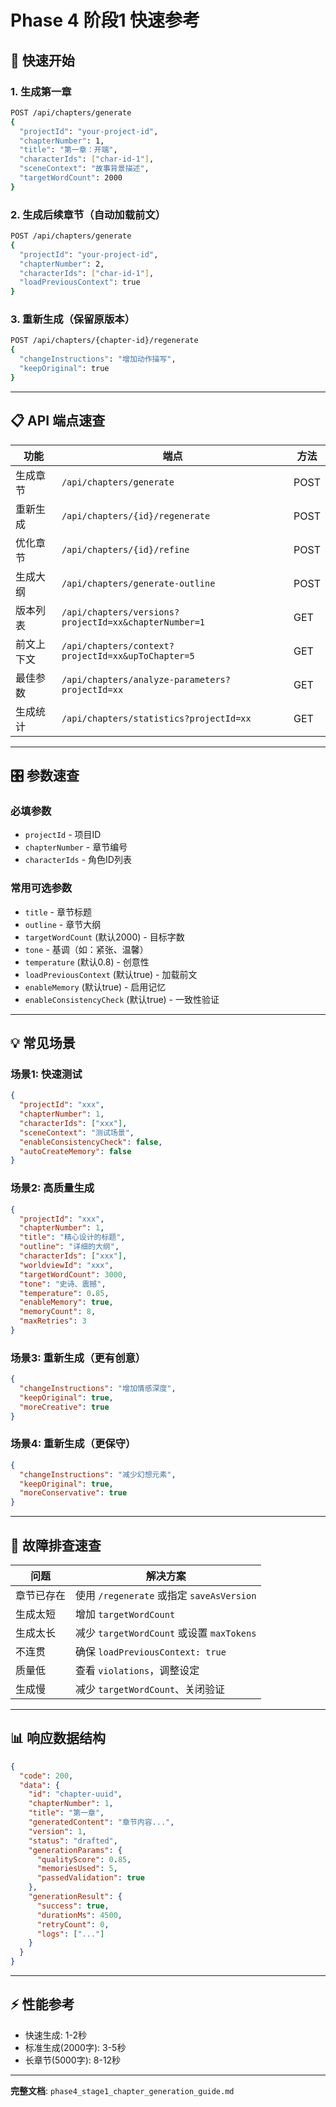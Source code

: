 # Phase 4 阶段1 快速参考

## 🚀 快速开始

### 1. 生成第一章

```bash
POST /api/chapters/generate
{
  "projectId": "your-project-id",
  "chapterNumber": 1,
  "title": "第一章：开端",
  "characterIds": ["char-id-1"],
  "sceneContext": "故事背景描述",
  "targetWordCount": 2000
}
```

### 2. 生成后续章节（自动加载前文）

```bash
POST /api/chapters/generate
{
  "projectId": "your-project-id",
  "chapterNumber": 2,
  "characterIds": ["char-id-1"],
  "loadPreviousContext": true
}
```

### 3. 重新生成（保留原版本）

```bash
POST /api/chapters/{chapter-id}/regenerate
{
  "changeInstructions": "增加动作描写",
  "keepOriginal": true
}
```

---

## 📋 API 端点速查

| 功能 | 端点 | 方法 |
|------|------|------|
| 生成章节 | `/api/chapters/generate` | POST |
| 重新生成 | `/api/chapters/{id}/regenerate` | POST |
| 优化章节 | `/api/chapters/{id}/refine` | POST |
| 生成大纲 | `/api/chapters/generate-outline` | POST |
| 版本列表 | `/api/chapters/versions?projectId=xx&chapterNumber=1` | GET |
| 前文上下文 | `/api/chapters/context?projectId=xx&upToChapter=5` | GET |
| 最佳参数 | `/api/chapters/analyze-parameters?projectId=xx` | GET |
| 生成统计 | `/api/chapters/statistics?projectId=xx` | GET |

---

## 🎛️ 参数速查

### 必填参数
- `projectId` - 项目ID
- `chapterNumber` - 章节编号
- `characterIds` - 角色ID列表

### 常用可选参数
- `title` - 章节标题
- `outline` - 章节大纲
- `targetWordCount` (默认2000) - 目标字数
- `tone` - 基调（如：紧张、温馨）
- `temperature` (默认0.8) - 创意性
- `loadPreviousContext` (默认true) - 加载前文
- `enableMemory` (默认true) - 启用记忆
- `enableConsistencyCheck` (默认true) - 一致性验证

---

## 💡 常见场景

### 场景1: 快速测试
```json
{
  "projectId": "xxx",
  "chapterNumber": 1,
  "characterIds": ["xxx"],
  "sceneContext": "测试场景",
  "enableConsistencyCheck": false,
  "autoCreateMemory": false
}
```

### 场景2: 高质量生成
```json
{
  "projectId": "xxx",
  "chapterNumber": 1,
  "title": "精心设计的标题",
  "outline": "详细的大纲",
  "characterIds": ["xxx"],
  "worldviewId": "xxx",
  "targetWordCount": 3000,
  "tone": "史诗、震撼",
  "temperature": 0.85,
  "enableMemory": true,
  "memoryCount": 8,
  "maxRetries": 3
}
```

### 场景3: 重新生成（更有创意）
```json
{
  "changeInstructions": "增加情感深度",
  "keepOriginal": true,
  "moreCreative": true
}
```

### 场景4: 重新生成（更保守）
```json
{
  "changeInstructions": "减少幻想元素",
  "keepOriginal": true,
  "moreConservative": true
}
```

---

## 🔧 故障排查速查

| 问题 | 解决方案 |
|------|----------|
| 章节已存在 | 使用 `/regenerate` 或指定 `saveAsVersion` |
| 生成太短 | 增加 `targetWordCount` |
| 生成太长 | 减少 `targetWordCount` 或设置 `maxTokens` |
| 不连贯 | 确保 `loadPreviousContext: true` |
| 质量低 | 查看 `violations`，调整设定 |
| 生成慢 | 减少 `targetWordCount`、关闭验证 |

---

## 📊 响应数据结构

```json
{
  "code": 200,
  "data": {
    "id": "chapter-uuid",
    "chapterNumber": 1,
    "title": "第一章",
    "generatedContent": "章节内容...",
    "version": 1,
    "status": "drafted",
    "generationParams": {
      "qualityScore": 0.85,
      "memoriesUsed": 5,
      "passedValidation": true
    },
    "generationResult": {
      "success": true,
      "durationMs": 4500,
      "retryCount": 0,
      "logs": ["..."]
    }
  }
}
```

---

## ⚡ 性能参考

- 快速生成: 1-2秒
- 标准生成(2000字): 3-5秒
- 长章节(5000字): 8-12秒

---

**完整文档**: `phase4_stage1_chapter_generation_guide.md`
